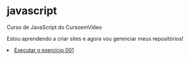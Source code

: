 # javascript
 Curso de JavaScript do CursoemVídeo

Estou aprendendo a criar sites e agora vou gerenciar meus repositórios!


<li><a href="https://marcelmenezesr.github.io/javascript/aula04/index.html">Executar o exercício 001</a></li>